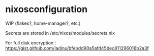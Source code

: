 # nixosconfiguration
WIP (flakes?, home-manager?, etc.)

Secrets are stored in /etc/nixos/modules/secrets.nix

For full disk encryption : https://gist.github.com/ladinu/bfebdd90a5afd45dec811296016b2a3f
